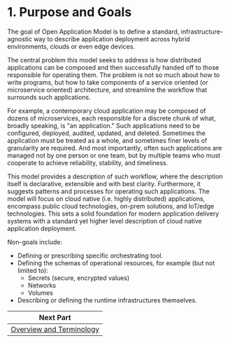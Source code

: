# 1. Purpose and Goals

The goal of Open Application Model is to define a standard, infrastructure-agnostic way to describe application deployment across hybrid environments, clouds or even edge devices.

The central problem this model seeks to address is how distributed applications can be composed and then successfully handed off to those responsible for operating them. The problem is not so much about how to write programs, but how to take components of a service oriented (or microservice oriented) architecture, and streamline the workflow that surrounds such applications.

For example, a contemporary cloud application may be composed of dozens of microservices, each responsible for a discrete chunk of what, broadly speaking, is "an application." Such applications need to be configured, deployed, audited, updated, and deleted. Sometimes the application must be treated as a whole, and sometimes finer levels of granularity are required. And most importantly, often such applications are managed not by one person or one team, but by multiple teams who must cooperate to achieve reliability, stability, and timeliness.

This model provides a description of such workflow, where the description itself is declarative, extensible and with best clarity. Furthermore, it suggests patterns and processes for operating such applications. The model will focus on cloud native (i.e. highly distributed) applications, encompass public cloud technologies, on-prem solutions, and IoT/edge technologies. This sets a solid foundation for modern application delivery systems with a standard yet higher level description of cloud native application deployment.

Non-goals include:

- Defining or prescribing specific orchestrating tool.
- Defining the schemas of operational resources, for example (but not limited to):
  - Secrets (secure, encrypted values)
  - Networks
  - Volumes
- Describing or defining the runtime infrastructures themselves.

| Next Part                                                 |
| --------------------------------------------------------- |
| [Overview and Terminology](2.overview_and_terminology.md) |
